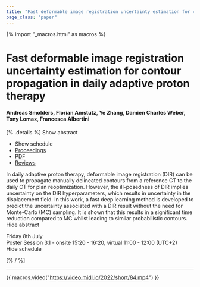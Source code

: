 ```yaml
---
title: "Fast deformable image registration uncertainty estimation for contour propagation in daily adaptive proton therapy"
page_class: "paper"
---
```


{% import "_macros.html" as macros %}

# Fast deformable image registration uncertainty estimation for contour propagation in daily adaptive proton therapy

#### Andreas Smolders, Florian Amstutz, Ye Zhang, Damien Charles Weber, Tony Lomax, Francesca Albertini

[% .details %]
<a class="toggle_visibility" data-selector=".abstract" data-level="3">Show abstract</a>
- <a class="toggle_visibility" data-selector=".schedule" data-level="3">Show schedule</a>
- <a href="">Proceedings</a>
- <a href="https://openreview.net/pdf?id=6b60oHnnST4">PDF</a>
- <a href="https://openreview.net/forum?id=6b60oHnnST4">Reviews</a>

<p>
    <span class="abstract">
        In daily adaptive proton therapy, deformable image registration (DIR) can be used to propagate manually delineated contours from a reference CT to the daily CT for plan reoptimization. However, the ill-posedness of DIR implies uncertainty on the DIR hyperparameters, which results in uncertainty in the displacement field. In this work, a fast deep learning method is developed to predict the uncertainty associated with a DIR result without the need for Monte-Carlo (MC) sampling. It is shown that this results in a significant time reduction compared to MC whilst leading to similar probabilistic contours.
        <br>
        <span class="actions"><a class="toggle_visibility" data-level="2">Hide abstract</a></span>
    </span>
</p>

<p>
    <span class="schedule">
        Friday 8th July<br>Poster Session 3.1 - onsite 15:20 - 16:20, virtual 11:00 - 12:00 (UTC+2)
        <br>
        <span class="actions"><a class="toggle_visibility" data-level="2">Hide schedule</a></span>
    </span>
</p>

[% / %]


---
{{ macros.video("https://video.midl.io/2022/short/84.mp4") }}
